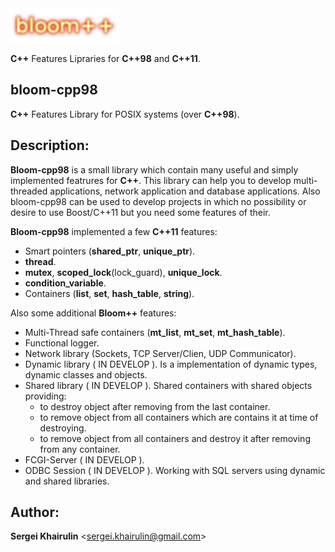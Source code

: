 <img src=bloom++-logo.png>

**C\+\+** Features Lipraries for **C\+\+98** and **C\+\+11**.

## bloom-cpp98
**C\+\+** Features Library for POSIX systems (over **C\+\+98**).

## Description:

**Bloom-cpp98** is a small library which contain many useful and simply
implemented featrures for **C\+\+**. This library can help you to develop
multi-threaded applications, network application and database 
applications. Also bloom-cpp98 can be used to develop projects in 
which no possibility or desire to use Boost/C++11 but you need some 
features of their.

**Bloom-cpp98** implemented a few **C\+\+11** features:
  - Smart pointers (**shared_ptr**, **unique_ptr**).
  - **thread**.
  - **mutex**, **scoped_lock**(lock_guard), **unique_lock**.
  - **condition_variable**.
  - Containers (**list**, **set**, **hash_table**, **string**).

Also some additional **Bloom\+\+** features:
  - Multi-Thread safe containers (**mt_list**, **mt_set**, **mt_hash_table**).
  - Functional logger.
  - Network library (Sockets, TCP Server/Clien, UDP Communicator).
  - Dynamic library ( IN DEVELOP ).
    Is a implementation of dynamic types, dynamic classes and objects.
  - Shared library ( IN DEVELOP ).
      Shared containers with shared objects providing:
      - to destroy object after removing from the last container.
      - to remove object from all containers which are contains it
      at time of destroying.
      - to remove object from all containers and destroy it after
      removing from any container.
  - FCGI-Server ( IN DEVELOP ).
  - ODBC Session ( IN DEVELOP ).
    Working with SQL servers using dynamic and shared libraries.

## Author:

**Sergei Khairulin** \<sergei.khairulin@gmail.com\>

  

